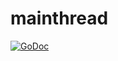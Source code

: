 # mainthread
[![GoDoc](https://godoc.org/github.com/faiface/mainthread?status.svg)](http://godoc.org/github.com/faiface/mainthread)
